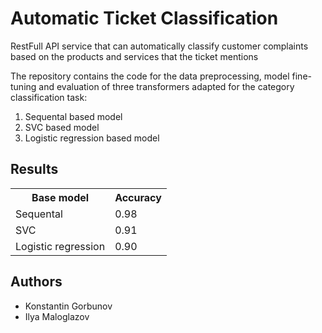# Automatic Ticket Classification

RestFull API service that can automatically classify customer complaints based on the products and services that the ticket mentions

The repository contains the code for the data preprocessing, model fine-tuning and evaluation of three transformers adapted for the category classification task:

1. Sequental based model
2. SVC based model
3. Logistic regression based model

## Results

<table>
<tr>
<th>Base model</th>
<th>Accuracy</th>
</tr>
<tr><td>Sequental</td><td>0.98</td></tr>
<tr><td>SVC</td><td>0.91</td></tr>
<tr><td>Logistic regression</td><td>0.90</td></tr>
</table>

## Authors

* Konstantin Gorbunov
* Ilya Maloglazov